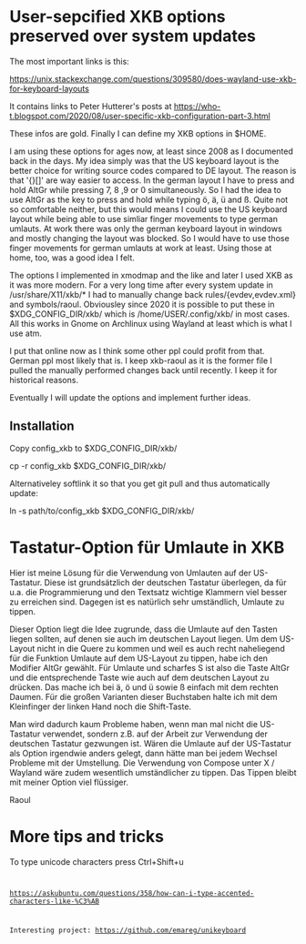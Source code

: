 User-sepcified XKB options preserved over system updates
========================================================

The most important links is this:

https://unix.stackexchange.com/questions/309580/does-wayland-use-xkb-for-keyboard-layouts

It contains links to Peter Hutterer's posts at https://who-t.blogspot.com/2020/08/user-specific-xkb-configuration-part-3.html

These infos are gold. Finally I can define my XKB options in $HOME.

I am using these options for ages now, at least since 2008 as I documented back in the days. My idea simply was that the US keyboard layout is the better choice for writing source codes compared to DE layout. The reason is that '{}[]\' are way easier to access. In the german layout I have to press and hold AltGr while pressing 7, 8 ,9 or 0 simultaneously. So I had the idea to use AltGr as the key to press and hold while typing ö, ä, ü and ß. Quite not so comfortable neither, but this would means I could use the US keyboard layout while being able to use simliar finger movements to type german umlauts. At work there was only the german keyboard layout in windows and mostly changing the layout was blocked. So I would have to use those finger movements for german umlauts at work at least. Using those at home, too, was a good idea I felt.

The options I implemented in xmodmap and the like and later I used XKB as it was more modern. For a very long time after every system update in /usr/share/X11/xkb/* I had to manually change back rules/{evdev,evdev.xml} and symbols/raoul. Obviousley since 2020 it is possible to put these in $XDG_CONFIG_DIR/xkb/ which is /home/USER/.config/xkb/ in most cases. All this works in Gnome on Archlinux using Wayland at least which is what I use atm.

I put that online now as I think some other ppl could profit from that. German ppl most likely that is. I keep xkb-raoul as it is the former file I pulled the manually performed changes back until recently. I keep it for historical reasons.

Eventually I will update the options and implement further ideas.


Installation
------------

Copy config_xkb to $XDG_CONFIG_DIR/xkb/

  cp -r config_xkb $XDG_CONFIG_DIR/xkb/

Alternativeley softlink it so that you get git pull and thus automatically update:

  ln -s path/to/config_xkb $XDG_CONFIG_DIR/xkb/


Tastatur-Option für Umlaute in XKB
==================================

Hier ist meine Lösung für die Verwendung von Umlauten auf der US-Tastatur. Diese ist grundsätzlich der deutschen Tastatur überlegen, da für u.a. die Programmierung und den Textsatz wichtige Klammern viel besser zu erreichen sind. Dagegen ist es natürlich sehr umständlich, Umlaute zu tippen.

Dieser Option liegt die Idee zugrunde, dass die Umlaute auf den Tasten liegen sollten, auf denen sie auch im deutschen Layout liegen. Um dem US-Layout nicht in die Quere zu kommen und weil es auch recht naheliegend für die Funktion Umlaute auf dem US-Layout zu tippen, habe ich den Modifier AltGr gewählt. Für Umlaute und scharfes S ist also die Taste AltGr und die entsprechende Taste wie auch auf dem deutschen Layout zu drücken. Das mache ich bei ä, ö und ü sowie ß einfach mit dem rechten Daumen. Für die großen Varianten dieser Buchstaben halte ich mit dem Kleinfinger der linken Hand noch die Shift-Taste.

Man wird dadurch kaum Probleme haben, wenn man mal nicht die US-Tastatur verwendet, sondern z.B. auf der Arbeit zur Verwendung der deutschen Tastatur gezwungen ist. Wären die Umlaute auf der US-Tastatur als Option irgendwie anders gelegt, dann hätte man bei jedem Wechsel Probleme mit der Umstellung. Die Verwendung von Compose unter X / Wayland wäre zudem wesentlich umständlicher zu tippen. Das Tippen bleibt mit meiner Option viel flüssiger.

Raoul


More tips and tricks
====================

To type unicode characters press Ctrl+Shift+u <code><enter>

https://askubuntu.com/questions/358/how-can-i-type-accented-characters-like-%C3%AB


Interesting project: https://github.com/emareg/unikeyboard

